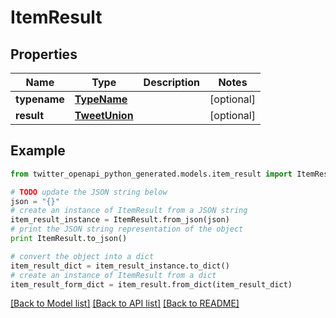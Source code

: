 # ItemResult


## Properties

Name | Type | Description | Notes
------------ | ------------- | ------------- | -------------
**typename** | [**TypeName**](TypeName.md) |  | [optional] 
**result** | [**TweetUnion**](TweetUnion.md) |  | [optional] 

## Example

```python
from twitter_openapi_python_generated.models.item_result import ItemResult

# TODO update the JSON string below
json = "{}"
# create an instance of ItemResult from a JSON string
item_result_instance = ItemResult.from_json(json)
# print the JSON string representation of the object
print ItemResult.to_json()

# convert the object into a dict
item_result_dict = item_result_instance.to_dict()
# create an instance of ItemResult from a dict
item_result_form_dict = item_result.from_dict(item_result_dict)
```
[[Back to Model list]](../README.md#documentation-for-models) [[Back to API list]](../README.md#documentation-for-api-endpoints) [[Back to README]](../README.md)


